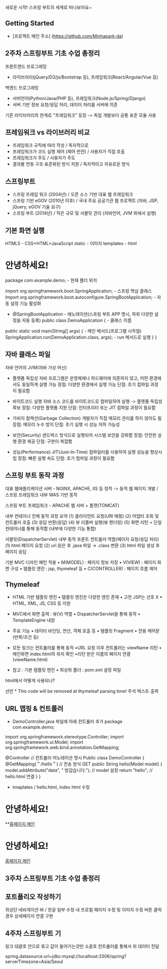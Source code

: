 새로운 시작! 스프링 부트의 세계로 떠나보아요~
## Getting Started
 - [프로젝트 메인 주소] (https://github.com/Minhapark-da)

## 2주차 스프링부트 기초 수업 총정리

프론트엔드 프로그래밍 
- 라이브러리(jQuery/D3/js/Bootstrap 등), 프레임워크(React/Angular/Vue 등)

백엔드 프로그래밍 
- 서버언어(Python/Java/PHP 등), 프레임워크(Node.js/Spring/Django)
- 서버 기반 정보 요청/응답 처리, 데이터 처리를 서버에 의존

기존 라이브러리의 한계로 "프레임워크" 등장 
-> 독립 개발보다 공통 표준 모듈 사용

## 프레임워크 vs 라이브러리 비교

- 프레임워크 규칙에 따라 작성 / 독자적으로 
- 프레임워크가 코드 실행 제어 (제어 반전) / 사용자가 직접 호출
- 프레임워크가 주도 / 사용자가 주도
- 결과물 연동 구조·표준화된 방식 지원 / 독자적이고 자유로운 방식

## 스프링부트
- 스프링 프레임 워크 (2004년) / 오픈 소스 기반 대표 웹 프레임워크
- 스프링 기반 eGOV (2010년 이후) / 국내 주요 공공기관 웹 프로젝트 (자바, JSP, jQuery, eGOV 기술 요구)
- 스프링 부트 (2014년) / 작은 규모 및 서블릿 관리 (자바언어, JVM 위에서 실행)

## 기본 화면 실행
HTML5 - CSS+HTML+JavaScript
static - 이미지
templates - html

<!DOCTYPE html>
<html xmlns:th="http://www.thymeleaf.org">
<head>
  <meta charset="UTF-8">
  <title>index 메인페이지</title>
</head>
<body>
  <h1>안녕하세요!</h1>
  </body>
</html>

package com.example.demo; - 현재 폴더 위치

import org.springframework.boot.SpringApplication; - 스프링 핵심 클래스
Import org.springframework.boot.autoconfigure.SpringBootApplication; - 자동 설정 기능 활성화

* @SpringBootApplication - 애노테이션(스프링 부트 APP 명시, 하위 다양한 설정을 자동 등록)
 public class DemoApplication { - 클래스 이름

 public static void main(String[] args) { - 메인 메서드(프로그램 시작점)
 SpringApplication.run(DemoApplication.class, args); - run 메서드로 실행
  }
}

## 자바 클래스 파일
자바 언어의 JVM(자바 가상 머신)

- 플랫폼 독립성
자바 프로그램은 운영체제나 하드웨어에 의존하지 않고, 어떤 환경에서도 동일하게 실행 가능
장점: 다양한 환경에서 실행 가능
단점: 초기 컴파일 과정이 필요함

- 바이트코드 실행
자바 소스 코드를 바이트코드로 컴파일하여 실행 -> 플랫폼 독립성 확보
장점: 다양한 플랫폼 지원
단점: 인터프리터 또는 JIT 컴파일 과정이 필요함

- 가비지 컬렉션(Garbage Collection)
개발자가 직접 메모리 관리를 하지 않아도 됨
장점: 메모리 누수 방지
단점: 초기 실행 시 성능 저하 가능성

- 보안(Security)
샌드박스 방식으로 실행되어 시스템 보안을 강화함
장점: 안전한 실행 환경 제공
단점: 구현이 복잡함

- 성능(Performance)
JIT(Just-In-Time) 컴파일러를 사용하여 실행 성능을 향상시킴
장점: 빠른 실행 속도
단점: 초기 컴파일 과정이 필요함

## 스프링 부트 동작 과정
대표 웹애플리케이션 서버 - NGINX, APACHE, IIS 등
정적 -> 동적 웹 페이지 개발 / 스프링 프레임워크 내부 WAS 기반 동작

스프링 부트 프레임워크 - APACHE 웹 서버 + 톰캣(TOMCAT)

내부 컨테이너 전체 동작 과정 요약
(1) 클라이언트 요청(URI 매핑)
(2) 어댑터 조회 및 컨트롤러 호출 
(3) 응답 반환(응답) 
(4) 뷰 리졸버 실행(뷰 렌더링) 
(5) 화면 리턴 
= 단일 컨테이너를 통해 동작함 (내부에 다양한 기능 통합)

서블릿(DispatcherServlet) 내부 동작
프론트 컨트롤러 역할(페이지 요청/응답 처리)
(1) html 페이지 요청
(2) uri 읽은 후 .java 파일 → .class 변환
(3) html 파일 생성 후 페이지 응답

기본 MVC 디자인 패턴 적용
• M(MODEL) : 페이지 정보 저장
• V(VIEW) : 페이지 화면 구성
• 템플릿 엔진 : jsp, thymeleaf 등
• C(CONTROLLER) : 페이지 흐름 제어

## Thymeleaf
- HTML 기반 템플릿 엔진 
• 템플릿 엔진은 다양한 엔진 존재 
• 고전 JSP는 선호 X 
• HTML, XML, JS, CSS 등 지원 

- MVC에서 화면 출력 : 뷰(V) 역할 
• DispatcherServlet을 통해 동작 
• TemplateEngine 내장 

- 주요 기능 
• 데이터 바인딩, 연산, 객체 호출 등 
• 템플릿 Fragment 
• 전용 제어문(반복/조건 등)

- 모든 링크는 컨트롤러를 통해 동작
•URL 요청 이후 컨트롤러는 viewName 리턴
•메인화면 index.html의 위치 확인
•리턴 받은 이름의 페이지 연결 (viewName.html)

- 참고 : 기본 템플릿 엔진
• 최상위 폴더 : pom.xml 설정 파일

html에서 어떻게 사용되나?
<html lang="en" xmlns:th="http://www.thymeleaf.org"> 선언
* This code will be removed at thymeleaf parsing time! 주석
<span th:text="${data}"> 텍스트 출력

## URL 맵핑 & 컨트롤러

* DemoController.java 파일에 아래 컨트롤러 추가
package com.example.demo;

import org.springframework.stereotype.Controller;
import org.springframework.ui.Model;
import org.springframework.web.bind.annotation.GetMapping;

@Controller // 컨트롤러 어노테이션 명시
Public class DemoController {
  @GetMapping(＂/hello＂) // 전송 방식 GET
  public String hello(Model model) { 
    model.addAttribute("data", " 방갑습니다."); // model 설정
    return "hello"; // hello.html 연결
  }
} 

* tmaplates / hello.html, index html 수정
<!DOCTYPE html>
<html xmlns:th="http://www.thymeleaf.org">
<head>
    <meta charset="UTF-8">
    <title>index 메인페이지</title>
</head>
<body>
    <h1>안녕하세요!</h1>
    **<a href="/hello">홈페이지 메인</a>
</body>
</html> 

<!DOCTYPE html>
<html xmlns:th="http://www.thymeleaf.org">
<head>
<meta charset="UTF-8">
    <title>Hello 페이지</title>
</head>
<body>
    <h1>안녕하세요!</h1>
    <p th:text="${data}"></p>
    <a href="/">홈페이지 메인</a>
</body>
</html>

## 3주차 스프링부트 기초 수업 총정리

## 포트폴리오 작성하기 
최상단 네비게이션 바 / 한글 일부 수정
내 프로필 페이지 수정 및 이미지 수정
버튼 클릭 경우 상세페이지 연결 구현

## 4주차 스프링부트 기

링크 대괄호 안으로 묶고 값이 들어가는것만 소괄호
컨트롤러를 통해서 위 데이터 전달
<!-- <input type="text" th:value="${data2}">
<input type="checkbox" th:field="*{data2}" th:value="true"> 동의합니다.
태그의 속성 값 여러 개 지정(링크는 @)
<p><a th:href="@{/posts/(id=${link})}">글 상세보기</a> -->

spring.datasource.url=jdbc:mysql://localhost:3306/spring?serverTimezone=Asia/Seoul